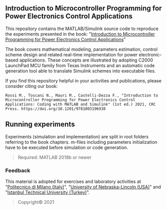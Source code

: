 ## Introduction to Microcontroller Programming for Power Electronics Control Applications
This repository contains the MATLAB/Simulink source code to
reproduce the experiments presented in the book: 
"[Introduction to Microcontroller Programming for Power Electronics Control Applications](https://www.taylorfrancis.com/books/mono/10.1201/9781003196938/introduction-microcontroller-programming-power-electronics-control-applications-mattia-rossi-nicola-toscani-francesco-castelli-dezza-marco-mauri)"

The book covers mathematical modeling, parameters estimation, control scheme design and related real-time implementation for power electronic-based applications. These concepts are illustrated by adopting C2000 LaunchPad MCU family from Texas Instruments and an automatic code generation tool able to translate Simulink schemes into executable files. 

If you find this repository helpful in your activities and publications, please consider citing our book:
```
Rossi M., Toscani N., Mauri M., Castelli-Dezza F., "Introduction to Microcontroller Programming for Power Electronics Control Applications: Coding with MATLAB and Simulink" (1st ed.) 2021, CRC Press. https://doi.org/10.1201/9781003196938
```

## Running experiments
Experiments (simulation and implementation) are split in root folders referring to the book chapters.
m-files including parameters initialization have to be executed before simulation or code generation.  

>Required: MATLAB 2018b or newer

### Feedback
This material is adopted for exercises and laboratory activities at "[Politecnico di Milano (Italy)](https://www.polimi.it/en)", "[University of Nebraska-Lincoln (USA)](https://www.unl.edu/)" and "[Istanbul Technical University (Turkey)](https://www.itu.edu.tr/en)".

>Copyright© 2021 
